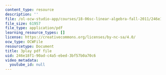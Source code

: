 ```yaml
---
content_type: resource
description: ''
file: /ol-ocw-studio-app/courses/18-06sc-linear-algebra-fall-2011/246e18f190adc4a5ebed3bf57b0a70c6_HgC1l_6ySkc.pdf
file_size: 61957
file_type: application/pdf
learning_resource_types: []
license: https://creativecommons.org/licenses/by-nc-sa/4.0/
ocw_type: OCWFile
resourcetype: Document
title: 3play pdf file
uid: 246e18f1-90ad-c4a5-ebed-3bf57b0a70c6
video_metadata:
  youtube_id: null
---
```

